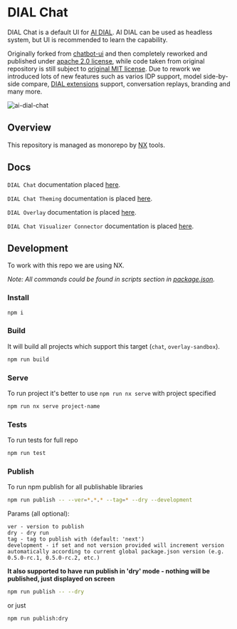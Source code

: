 # DIAL Chat

DIAL Chat is a default UI for [AI DIAL](https://epam-rail.com). AI DIAL can be used as headless system, but UI is recommended to learn the capability.

Originally forked from [chatbot-ui](https://github.com/mckaywrigley/chatbot-ui) and then completely reworked and published under [apache 2.0 license](./LICENSE), while code taken from original repository is still subject to [original MIT license](./license-original). Due to rework we introduced lots of new features such as varios IDP support, model side-by-side compare, [DIAL extensions](https://epam-rail.com/extension-framework) support, conversation replays, branding and many more.

![ai-dial-chat](./docs/ai-dial-chat.png)

## Overview

This repository is managed as monorepo by [NX](https://nx.dev/) tools.

## Docs

`DIAL Chat` documentation placed [here](./apps/chat/README.md).

`DIAL Chat Theming` documentation is placed [here](./docs/THEME-CUSTOMIZATION.md).

`DIAL Overlay` documentation is placed [here](./libs/overlay/README.md).

`DIAL Chat Visualizer Connector` documentation is placed [here](./libs/chat-visualizer-connector/README.md).

## Development

To work with this repo we are using NX.

_Note: All commands could be found in scripts section in [package.json](./package.json)._

### Install

```bash
npm i
```

### Build

It will build all projects which support this target (`chat`, `overlay-sandbox`).

```bash
npm run build
```

### Serve

To run project it's better to use `npm run nx serve` with project specified

```bash
npm run nx serve project-name
```

### Tests

To run tests for full repo

```bash
npm run test
```

### Publish

To run npm publish for all publishable libraries

```bash
npm run publish -- --ver=*.*.* --tag=* --dry --development
```

Params (all optional):

```
ver - version to publish
dry - dry run
tag - tag to publish with (default: 'next')
development - if set and not version provided will increment version automatically according to current global package.json version (e.g. 0.5.0-rc.1, 0.5.0-rc.2, etc.)
```

**It also supported to have run publish in 'dry' mode - nothing will be published, just displayed on screen**

```bash
npm run publish -- --dry
```

or just

```bash
npm run publish:dry
```
